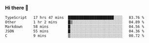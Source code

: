 ### Hi there 👋

<!--
**WShiBin/WShiBin** is a ✨ _special_ ✨ repository because its `README.md` (this file) appears on your GitHub profile.

Here are some ideas to get you started:

- 🔭 I’m currently working on ...
- 🌱 I’m currently learning ...
- 👯 I’m looking to collaborate on ...
- 🤔 I’m looking for help with ...
- 💬 Ask me about ...
- 📫 How to reach me: ...
- 😄 Pronouns: ...
- ⚡ Fun fact: ...
-->

<!--START_SECTION:waka-->

```txt
TypeScript   17 hrs 47 mins  █████████████████████░░░░   83.76 %
Other        1 hr 2 mins     █▒░░░░░░░░░░░░░░░░░░░░░░░   04.89 %
Markdown     58 mins         █░░░░░░░░░░░░░░░░░░░░░░░░   04.56 %
JSON         55 mins         █░░░░░░░░░░░░░░░░░░░░░░░░   04.36 %
C            9 mins          ▒░░░░░░░░░░░░░░░░░░░░░░░░   00.72 %
```

<!--END_SECTION:waka-->
